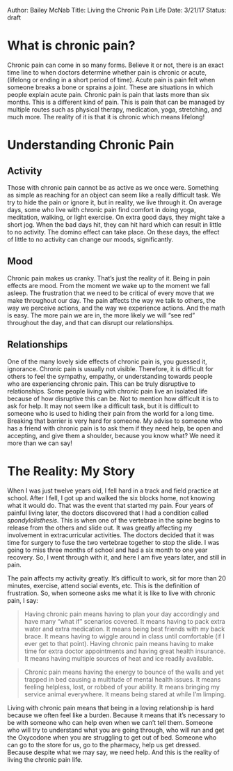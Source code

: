 Author: Bailey McNab
Title: Living the Chronic Pain Life
Date: 3/21/17
Status: draft

# What is chronic pain?
Chronic pain can come in so many forms. Believe it or not, there is an exact time line to when doctors determine whether pain is chronic or acute, (lifelong or ending in a short period of time). Acute pain is pain felt when someone breaks a bone or sprains a joint. These are situations in which people explain acute pain. Chronic pain is pain that lasts more than six months. This is a different kind of pain. This is pain that can be managed by multiple routes such as physical therapy, medication, yoga, stretching, and much more. The reality of it is that it is chronic which means lifelong!

# Understanding Chronic Pain

## Activity
Those with chronic pain cannot be as active as we once were. Something as simple as reaching for an object can seem like a really difficult task. We try to hide the pain or ignore it, but in reality, we live through it. On average days, some who live with chronic pain find comfort in doing yoga, meditation, walking, or light exercise. On extra good days, they might take a short jog. When the bad days hit, they can hit hard which can result in little to no activity. The domino effect can take place. On these days, the effect of little to no activity can change our moods, significantly.

## Mood
Chronic pain makes us cranky. That’s just the reality of it. Being in pain effects are mood. From the moment we wake up to the moment we fall asleep. The frustration that we need to be critical of every move that we make throughout our day. The pain affects the way we talk to others, the way we perceive actions, and the way we experience actions. And the math is easy. The more pain we are in, the more likely we will “see red” throughout the day, and that can disrupt our relationships.

## Relationships
One of the many lovely side effects of chronic pain is, you guessed it, ignorance. Chronic pain is usually not visible. Therefore, it is difficult for others to feel the sympathy, empathy, or understanding towards people who are experiencing chronic pain. This can be truly disruptive to relationships. Some people living with chronic pain live an isolated life because of how disruptive this can be. Not to mention how difficult it is to ask for help. It may not seem like a difficult task, but it is difficult to someone who is used to hiding their pain from the world for a long time. Breaking that barrier is very hard for someone. My advise to someone who has a friend with chronic pain is to ask them if they need help, be open and accepting, and give them a shoulder, because you know what? We need it more than we can say!

# The Reality: My Story
When I was just twelve years old, I fell hard in a track and field practice at school. After I fell, I got up and walked the six blocks home, not knowing what it would do. That was the event that started my pain. Four years of painful living later, the doctors discovered that I had a condition called _spondylolisthesis_. This is when one of the vertebrae in the spine begins to release from the others and slide out. It was greatly affecting my involvement in extracurricular activities. The doctors decided that it was time for surgery to fuse the two vertebrae together to stop the slide. I was going to miss three months of school and had a six month to one year recovery. So, I went through with it, and here I am five years later, and still in pain.

The pain affects my activity greatly. It’s difficult to work, sit for more than 20 minutes, exercise, attend social events, etc. This is the definition of frustration. So, when someone asks me what it is like to live with chronic pain, I say:

>Having chronic pain means having to plan your day accordingly and have many “what if” scenarios covered. It means having to pack extra water and extra medication. It means being best friends with my back brace. It means having to wiggle around in class until comfortable (if I ever get to that point). Having chronic pain means having to make time for extra doctor appointments and having great health insurance. It means having multiple sources of heat and ice readily available.

>Chronic pain means having the energy to bounce of the walls and yet trapped in bed causing a multitude of mental health issues. It means feeling helpless, lost, or robbed of your ability. It means bringing my service animal everywhere. It means being stared at while I’m limping.

Living with chronic pain means that being in a loving relationship is hard because we often feel like a burden. Because it means that it’s necessary to be with someone who can help even when we can’t tell them. Someone who will try to understand what you are going through, who will run and get the Oxycodone when you are struggling to get out of bed. Someone who can go to the store for us, go to the pharmacy, help us get dressed. Because despite what we may say, we need help. And this is the reality of living the chronic pain life. 

